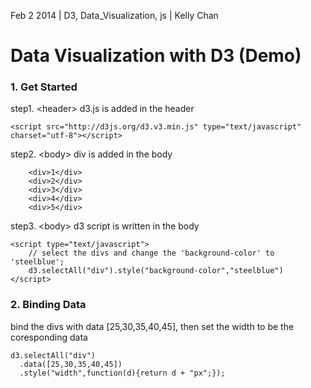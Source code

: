 Feb 2 2014 | D3, Data_Visualization, js | Kelly Chan
# Data Visualization with D3 (Demo)

### 1. Get Started

step1. \<header\> d3.js is added in the header
```
<script src="http://d3js.org/d3.v3.min.js" type="text/javascript" charset="utf-8"></script>
```
step2. \<body\> div is added in the body
```
    <div>1</div>
    <div>2</div>
    <div>3</div>
    <div>4</div>
    <div>5</div>
```
step3. \<body\> d3 script is written in the body
```
<script type="text/javascript">
    // select the divs and change the 'background-color' to 'steelblue';
    d3.selectAll("div").style("background-color","steelblue")
</script>
```

### 2. Binding Data

bind the divs with data [25,30,35,40,45], then set the width to be the coresponding data
```
d3.selectAll("div")
  .data([25,30,35,40,45])
  .style("width",function(d){return d + "px";});
```
